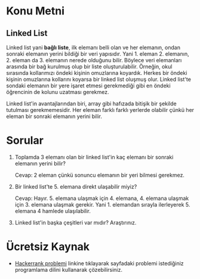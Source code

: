 # Konu Metni

## Linked List

Linked list yani **bağlı liste**, ilk elemanı belli olan ve her elemanın, ondan sonraki elemanın yerini bildiği bir veri yapısıdır. Yani 1. eleman 2. elemanın, 2. eleman da 3. elemanın nerede olduğunu bilir. Böylece veri elemanları arasında bir bağ kurulmuş olup bir liste oluşturulabilir. Örneğin, okul sırasında kollarımızı öndeki kişinin omuzlarına koyardık. Herkes bir öndeki kişinin omuzlarına kollarını koyarsa bir linked list oluşmuş olur. Linked list'te sondaki elemanın bir yere işaret etmesi gerekmediği gibi en öndeki öğrencinin de kolunu uzatması gerekmez.

Linked list'in avantajlarından biri, array gibi hafızada bitişik bir şekilde tutulması gerekmemesidir. Her eleman farklı farklı yerlerde olabilir çünkü her eleman bir sonraki elemanın yerini bilir. 



# Sorular

1. Toplamda 3 elemanı olan bir linked list'in kaç elemanı bir sonraki elemanın yerini bilir?

   Cevap: 2 eleman çünkü sonuncu elemanın bir yeri bilmesi gerekmez.

2. Bir linked list'te 5. elemana direkt ulaşabilir miyiz?

   Cevap: Hayır. 5. elemana ulaşmak için 4. elemana, 4. elemana ulaşmak için 3. elemana ulaşmak gerekir. Yani 1. elemandan sırayla ilerleyerek 5. elemana 4 hamlede ulaşılabilir.

3. Linked list'in başka çeşitleri var mıdır? Araştırınız.



# Ücretsiz Kaynak

* [Hackerrank problemi](https://www.hackerrank.com/challenges/print-the-elements-of-a-linked-list/problem) linkine tıklayarak sayfadaki problemi istediğiniz programlama dilini kullanarak çözebilirsiniz.




